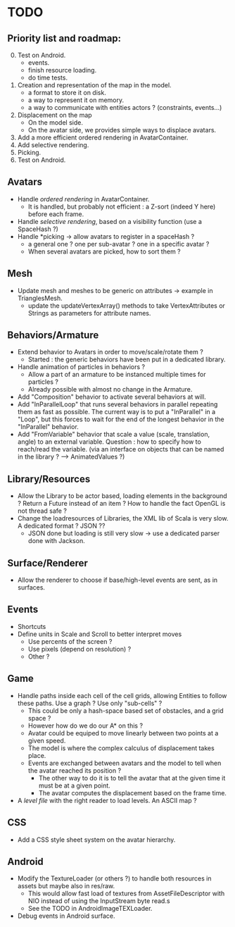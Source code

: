 # TODO

## Priority list and roadmap:

0. Test on Android.
    - events.
    - finish resource loading.
    - do time tests.
1. Creation and representation of the map in the model.
    - a format to store it on disk.
    - a way to represent it on memory.
    - a way to communicate with entities actors ? (constraints, events...)
2. Displacement on the map
    - On the model side.
    - On the avatar side, we provides simple ways to displace avatars.
3. Add a more efficient ordered rendering in AvatarContainer.
4. Add selective rendering.
5. Picking.
6. Test on Android.

## Avatars

* Handle *ordered rendering* in AvatarContainer.
    - It is handled, but probably not efficient : a Z-sort (indeed Y here) before each frame.
* Handle *selective rendering*, based on a visibility function (use a SpaceHash ?)
* Handle *picking -> allow avatars to register in a spaceHash ? 
    - a general one ? one per sub-avatar ? one in a specific avatar ?
    - When several avatars are picked, how to sort them ?

## Mesh

* Update mesh and meshes to be generic on attributes -> example in TrianglesMesh.
    - update the updateVertexArray() methods to take VertexAttributes or Strings as parameters for attribute names.

## Behaviors/Armature

* Extend behavior to Avatars in order to move/scale/rotate them ?
    - Started : the generic behaviors have been put in a dedicated library.
* Handle animation of particles in behaviors ?
    - Allow a part of an armature to be instanced multiple times for particles ?
    - Already possible with almost no change in the Armature.
* Add "Composition" behavior to activate several behaviors at will.
* Add "InParallelLoop" that runs several behaviors in parallel repeating them as fast as possible.
    The current way is to put a "InParallel" in a "Loop", but this forces to wait for the end
    of the longest behavior in the "InParallel" behavior.
* Add "FromVariable" behavior that scale a value (scale, translation, angle) to an external variable. Question : how to specify how to reach/read the variable. (via an interface on objects that can be named in the library ? --> AnimatedValues ?)

## Library/Resources

* Allow the Library to be actor based, loading elements in the background ? Return a Future instead of an item ? How to handle the fact OpenGL is not thread safe ?
* Change the loadresources of Libraries, the XML lib of Scala is very slow. A dedicated format ? JSON ??
    - JSON done but loading is still very slow -> use a dedicated parser done with Jackson.

## Surface/Renderer

* Allow the renderer to choose if base/high-level events are sent, as in surfaces.

## Events

* Shortcuts
* Define units in Scale and Scroll to better interpret moves
    - Use percents of the screen ?
    - Use pixels (depend on resolution) ?
    - Other ?

## Game

* Handle paths inside each cell of the cell grids, allowing Entities to follow these paths. Use a graph ? Use only "sub-cells" ?
    - This could be only a hash-space based set of obstacles, and a grid space ?
    - However how do we do our A* on this ?
    - Avatar could be equiped to move linearly between two points at a given speed.
    - The model is where the complex calculus of displacement takes place.
    - Events are exchanged between avatars and the model to tell when the avatar reached its position ?
        + The other way to do it is to tell the avatar that at the given time it must be at a given point.
        + The avatar computes the displacement based on the frame time.
* A *level file* with the right reader to load levels. An ASCII map ?

## CSS

* Add a CSS style sheet system on the avatar hierarchy.

## Android

* Modify the TextureLoader (or others ?) to handle both resources in assets but maybe also in res/raw.
    - This would allow fast load of textures from AssetFileDescriptor with NIO instead of using the InputStream byte read.s
    - See the TODO in AndroidImageTEXLoader.
* Debug events in Android surface.